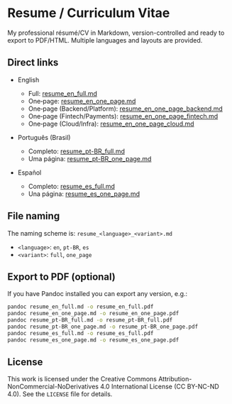 # Resume / Curriculum Vitae

My professional résumé/CV in Markdown, version-controlled and ready to export to PDF/HTML. Multiple languages and layouts are provided.

## Direct links

- English
  - Full: [resume_en_full.md](./resume_en_full.md)
  - One‑page: [resume_en_one_page.md](./resume_en_one_page.md)
  - One‑page (Backend/Platform): [resume_en_one_page_backend.md](./resume_en_one_page_backend.md)
  - One‑page (Fintech/Payments): [resume_en_one_page_fintech.md](./resume_en_one_page_fintech.md)
  - One‑page (Cloud/Infra): [resume_en_one_page_cloud.md](./resume_en_one_page_cloud.md)

- Português (Brasil)
  - Completo: [resume_pt-BR_full.md](./resume_pt-BR_full.md)
  - Uma página: [resume_pt-BR_one_page.md](./resume_pt-BR_one_page.md)

- Español
  - Completo: [resume_es_full.md](./resume_es_full.md)
  - Una página: [resume_es_one_page.md](./resume_es_one_page.md)

## File naming

The naming scheme is: `resume_<language>_<variant>.md`

- `<language>`: `en`, `pt-BR`, `es`
- `<variant>`: `full`, `one_page`

## Export to PDF (optional)

If you have Pandoc installed you can export any version, e.g.:
```bash
pandoc resume_en_full.md -o resume_en_full.pdf
pandoc resume_en_one_page.md -o resume_en_one_page.pdf
pandoc resume_pt-BR_full.md -o resume_pt-BR_full.pdf
pandoc resume_pt-BR_one_page.md -o resume_pt-BR_one_page.pdf
pandoc resume_es_full.md -o resume_es_full.pdf
pandoc resume_es_one_page.md -o resume_es_one_page.pdf
```

## License

This work is licensed under the Creative Commons Attribution-NonCommercial-NoDerivatives 4.0 International License (CC BY-NC-ND 4.0). See the `LICENSE` file for details.
